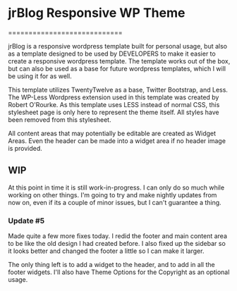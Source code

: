 # jrBlog Responsive WP Theme
============================


jrBlog is a responsive wordpress template built for personal usage, but also as a template designed to be used by DEVELOPERS to make it easier to create a responsive wordpress template. The template works out of the box, but can also be used as a base for future wordpress templates, which I will be using it for as well.

This template utilizes TwentyTwelve as a base, Twitter Bootstrap, and Less. The WP-Less Wordpress extension used in this template was created by Robert O'Rourke. As this template uses LESS instead of normal CSS, this stylesheet page is only here to represent the theme itself. All styles have been removed from this stylesheet.

All content areas that may potentially be editable are created as Widget Areas. Even the header can be made into a widget area if no header image is provided.


## WIP

At this point in time it is still work-in-progress. I can only do so much while working on other things. I'm going to try and make nightly updates from now on, even if its a couple of minor issues, but I can't guarantee a thing.


### Update #5
Made quite a few more fixes today. I redid the footer and main content area to be like the old design I had created before. I also fixed up the sidebar so it looks better and changed the footer a little so I can make it larger.

The only thing left is to add a widget to the header, and to add in all the footer widgets. I'll also have Theme Options for the Copyright as an optional usage.